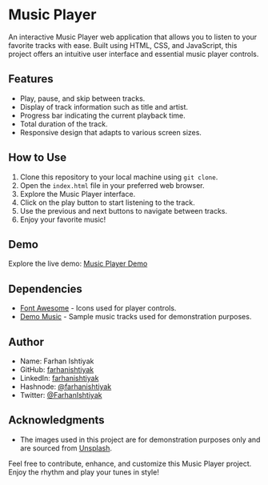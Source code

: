 # Music Player

An interactive Music Player web application that allows you to listen to your favorite tracks with ease. Built using HTML, CSS, and JavaScript, this project offers an intuitive user interface and essential music player controls.

## Features

- Play, pause, and skip between tracks.
- Display of track information such as title and artist.
- Progress bar indicating the current playback time.
- Total duration of the track.
- Responsive design that adapts to various screen sizes.

## How to Use

1. Clone this repository to your local machine using `git clone`.
2. Open the `index.html` file in your preferred web browser.
3. Explore the Music Player interface.
4. Click on the play button to start listening to the track.
5. Use the previous and next buttons to navigate between tracks.
6. Enjoy your favorite music!

## Demo

Explore the live demo: [Music Player Demo](https://farhanishtiyak.github.io/Music-Player/)

## Dependencies

- [Font Awesome](https://fontawesome.com/) - Icons used for player controls.
- [Demo Music](music/) - Sample music tracks used for demonstration purposes.

## Author

- Name: Farhan Ishtiyak
- GitHub: [farhanishtiyak](https://github.com/farhanishtiyak)
- LinkedIn: [farhanishtiyak](https://www.linkedin.com/in/farhanishtiyak/)
- Hashnode: [@farhanishtiyak](https://hashnode.com/@farhanishtiyak)
- Twitter: [@FarhanIshtiyak](https://twitter.com/FarhanIshtiyak)

## Acknowledgments

- The images used in this project are for demonstration purposes only and are sourced from [Unsplash](https://unsplash.com/).

Feel free to contribute, enhance, and customize this Music Player project. Enjoy the rhythm and play your tunes in style!

